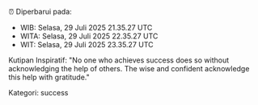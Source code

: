 ⏰ Diperbarui pada:
- WIB: Selasa, 29 Juli 2025 21.35.27 UTC
- WITA: Selasa, 29 Juli 2025 22.35.27 UTC
- WIT: Selasa, 29 Juli 2025 23.35.27 UTC

Kutipan Inspiratif:
"No one who achieves success does so without acknowledging the help of others. The wise and confident acknowledge this help with gratitude."


Kategori: success

